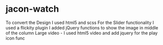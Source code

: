 # jacon-watch

To convert the Design I used html5 and scss
For the Slider functionality I used a flickity plugin 
I added jQuery functions to show the image in middle of the column
Large video - I used html5 video and add jquery for the play icon func


 
